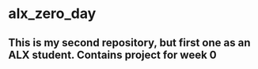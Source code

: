 # alx_zero_day

## This is my second repository, but first one as an ALX student. Contains project for week 0
